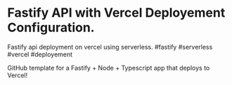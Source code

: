 # Fastify API with Vercel Deployement Configuration.
Fastify api deployment on vercel using serverless. #fastify #serverless #vercel #deployement

GitHub template for a Fastify + Node + Typescript app that deploys to Vercel!
